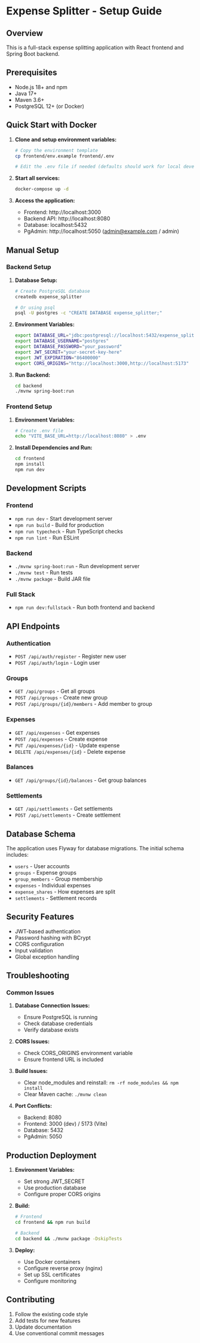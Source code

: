 # Expense Splitter - Setup Guide

## Overview
This is a full-stack expense splitting application with React frontend and Spring Boot backend.

## Prerequisites
- Node.js 18+ and npm
- Java 17+
- Maven 3.6+
- PostgreSQL 12+ (or Docker)

## Quick Start with Docker

1. **Clone and setup environment variables:**
   ```bash
   # Copy the environment template
   cp frontend/env.example frontend/.env
   
   # Edit the .env file if needed (defaults should work for local development)
   ```

2. **Start all services:**
   ```bash
   docker-compose up -d
   ```

3. **Access the application:**
   - Frontend: http://localhost:3000
   - Backend API: http://localhost:8080
   - Database: localhost:5432
   - PgAdmin: http://localhost:5050 (admin@example.com / admin)

## Manual Setup

### Backend Setup

1. **Database Setup:**
   ```bash
   # Create PostgreSQL database
   createdb expense_splitter
   
   # Or using psql
   psql -U postgres -c "CREATE DATABASE expense_splitter;"
   ```

2. **Environment Variables:**
   ```bash
   export DATABASE_URL="jdbc:postgresql://localhost:5432/expense_splitter"
   export DATABASE_USERNAME="postgres"
   export DATABASE_PASSWORD="your_password"
   export JWT_SECRET="your-secret-key-here"
   export JWT_EXPIRATION="86400000"
   export CORS_ORIGINS="http://localhost:3000,http://localhost:5173"
   ```

3. **Run Backend:**
   ```bash
   cd backend
   ./mvnw spring-boot:run
   ```

### Frontend Setup

1. **Environment Variables:**
   ```bash
   # Create .env file
   echo "VITE_BASE_URL=http://localhost:8080" > .env
   ```

2. **Install Dependencies and Run:**
   ```bash
   cd frontend
   npm install
   npm run dev
   ```

## Development Scripts

### Frontend
- `npm run dev` - Start development server
- `npm run build` - Build for production
- `npm run typecheck` - Run TypeScript checks
- `npm run lint` - Run ESLint

### Backend
- `./mvnw spring-boot:run` - Run development server
- `./mvnw test` - Run tests
- `./mvnw package` - Build JAR file

### Full Stack
- `npm run dev:fullstack` - Run both frontend and backend

## API Endpoints

### Authentication
- `POST /api/auth/register` - Register new user
- `POST /api/auth/login` - Login user

### Groups
- `GET /api/groups` - Get all groups
- `POST /api/groups` - Create new group
- `POST /api/groups/{id}/members` - Add member to group

### Expenses
- `GET /api/expenses` - Get expenses
- `POST /api/expenses` - Create expense
- `PUT /api/expenses/{id}` - Update expense
- `DELETE /api/expenses/{id}` - Delete expense

### Balances
- `GET /api/groups/{id}/balances` - Get group balances

### Settlements
- `GET /api/settlements` - Get settlements
- `POST /api/settlements` - Create settlement

## Database Schema

The application uses Flyway for database migrations. The initial schema includes:
- `users` - User accounts
- `groups` - Expense groups
- `group_members` - Group membership
- `expenses` - Individual expenses
- `expense_shares` - How expenses are split
- `settlements` - Settlement records

## Security Features

- JWT-based authentication
- Password hashing with BCrypt
- CORS configuration
- Input validation
- Global exception handling

## Troubleshooting

### Common Issues

1. **Database Connection Issues:**
   - Ensure PostgreSQL is running
   - Check database credentials
   - Verify database exists

2. **CORS Issues:**
   - Check CORS_ORIGINS environment variable
   - Ensure frontend URL is included

3. **Build Issues:**
   - Clear node_modules and reinstall: `rm -rf node_modules && npm install`
   - Clear Maven cache: `./mvnw clean`

4. **Port Conflicts:**
   - Backend: 8080
   - Frontend: 3000 (dev) / 5173 (Vite)
   - Database: 5432
   - PgAdmin: 5050

## Production Deployment

1. **Environment Variables:**
   - Set strong JWT_SECRET
   - Use production database
   - Configure proper CORS origins

2. **Build:**
   ```bash
   # Frontend
   cd frontend && npm run build
   
   # Backend
   cd backend && ./mvnw package -DskipTests
   ```

3. **Deploy:**
   - Use Docker containers
   - Configure reverse proxy (nginx)
   - Set up SSL certificates
   - Configure monitoring

## Contributing

1. Follow the existing code style
2. Add tests for new features
3. Update documentation
4. Use conventional commit messages
